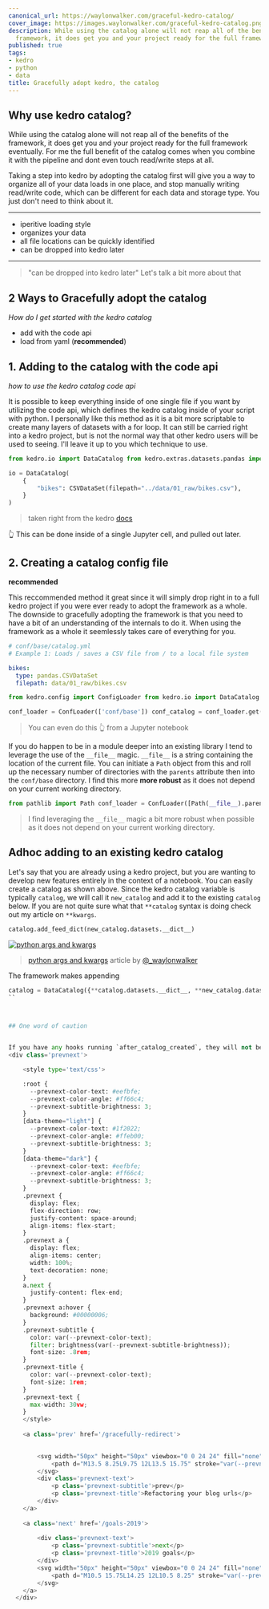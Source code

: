 ```yaml
---
canonical_url: https://waylonwalker.com/graceful-kedro-catalog/
cover_image: https://images.waylonwalker.com/graceful-kedro-catalog.png
description: While using the catalog alone will not reap all of the benefits of the
  framework, it does get you and your project ready for the full framework eventually.  For
published: true
tags:
- kedro
- python
- data
title: Gracefully adopt kedro, the catalog
---
```


## Why use kedro catalog?

While using the catalog alone will not reap all of the benefits of the framework, it does get you and your project ready for the full framework eventually.  For me the full benefit of the catalog comes when you combine it with the pipeline and dont even touch read/write steps at all.

Taking a step into kedro by adopting the catalog first will give you a way to organize all of your data loads in one place, and stop manually writing read/write code, which can be different for each data and storage type. You just don't need to think about it.

---

* iperitive loading style
* organizes your data
* all file locations can be quickly identified
* can be dropped into kedro later

---

> "can be dropped into kedro later"
> Let's talk a bit more about that

## 2 Ways to Gracefully adopt the catalog
_How do I get started with the kedro catalog_

* add with the code api
* load from yaml (**recommended**)


## 1. Adding to the catalog with the code api
_how to use the kedro catalog code api_

It is possible to keep everything inside of one single file if you want by utilizing the code api, which defines the kedro catalog inside of your script with python.  I personally like this method as it is a bit more scriptable to create many layers of datasets with a for loop.  It can still be carried right into a kedro project, but is not the normal way that other kedro users will be used to seeing.  I'll leave it up to you which technique to use.


``` python
from kedro.io import DataCatalog from kedro.extras.datasets.pandas import CSVDataSet

io = DataCatalog(
    {
        "bikes": CSVDataSet(filepath="../data/01_raw/bikes.csv"),
    }
)

```
> taken right from the kedro [docs](https://kedro.readthedocs.io/en/stable/05_data/01_data_catalog.html)

👆 This can be done inside of a single Jupyter cell, and pulled out later.



## 2. Creating a catalog config file

**recommended**

This reccommended method it great since it will simply drop right in to a full kedro project if you were ever ready to adopt the framework as a whole.  The downside to gracefully adopting the framework is that you need to have a bit of an understanding of the internals to do it.  When using the framework as a whole it seemlessly takes care of everything for you.

``` yaml
# conf/base/catalog.yml
# Example 1: Loads / saves a CSV file from / to a local file system

bikes:
  type: pandas.CSVDataSet
  filepath: data/01_raw/bikes.csv
```


``` python
from kedro.config import ConfigLoader from kedro.io import DataCatalog

conf_loader = ConfLoader(['conf/base']) conf_catalog = conf_loader.get('catalog*', 'catalog/**') catalog = DataCatalog.from_config(conf_catalog)
```

> You can even do this 👆 from a Jupyter notebook

If you do happen to be in a module deeper into an existing library I tend to leverage the use of the `__file__` magic.  `__file__` is a string containing the location of the current file.  You can initiate a `Path` object from this and roll up the necessary number of directories with the `parents` attribute then into the `conf/base` directory.  I find this more **more robust** as it does not depend on your current working directory.

``` python
from pathlib import Path conf_loader = ConfLoader([Path(__file__).parents[1] / 'conf/base']) conf_catalog = conf_loader.get("catalog*", "catalog/**") new_catalog = DataCatalog.from_config(conf_catalog)
```

> I find leveraging the `__file__` magic a bit more robust when possible as it does not depend on your current working directory.

## Adhoc adding to an existing kedro catalog

Let's say that you are already using a kedro project, but you are wanting to develop new features entirely in the context of a notebook.  You can easily create a catalog as shown above.  Since the kedro catalog variable is typically `catalog`, we will call it `new_catalog` and add it to the existing `catalog` below.  If you are not quite sure what that `**catalog` syntax is doing check out my article on `**kwargs`.

``` python
catalog.add_feed_dict(new_catalog.datasets.__dict__)
```

[![python args and kwargs](https://images.waylonwalker.com/python-args-kwargs.png)](https://waylonwalker.com/python-args-kwargs/)
> [python args and kwargs](https://waylonwalker.com/python-args-kwargs/) article by [@_waylonwalker](https://twitter.com/_WaylonWalker)

The framework makes appending

``` python
catalog = DataCatalog({**catalog.datasets.__dict__, **new_catalog.datasets.__dict__})
``



## One word of caution


If you have any hooks running `after_catalog_created`, they will not be run on the appended catalog entries.
<div class='prevnext'>

    <style type='text/css'>

    :root {
      --prevnext-color-text: #eefbfe;
      --prevnext-color-angle: #ff66c4;
      --prevnext-subtitle-brightness: 3;
    }
    [data-theme="light"] {
      --prevnext-color-text: #1f2022;
      --prevnext-color-angle: #ffeb00;
      --prevnext-subtitle-brightness: 3;
    }
    [data-theme="dark"] {
      --prevnext-color-text: #eefbfe;
      --prevnext-color-angle: #ff66c4;
      --prevnext-subtitle-brightness: 3;
    }
    .prevnext {
      display: flex;
      flex-direction: row;
      justify-content: space-around;
      align-items: flex-start;
    }
    .prevnext a {
      display: flex;
      align-items: center;
      width: 100%;
      text-decoration: none;
    }
    a.next {
      justify-content: flex-end;
    }
    .prevnext a:hover {
      background: #00000006;
    }
    .prevnext-subtitle {
      color: var(--prevnext-color-text);
      filter: brightness(var(--prevnext-subtitle-brightness));
      font-size: .8rem;
    }
    .prevnext-title {
      color: var(--prevnext-color-text);
      font-size: 1rem;
    }
    .prevnext-text {
      max-width: 30vw;
    }
    </style>
    
    <a class='prev' href='/gracefully-redirect'>
    

        <svg width="50px" height="50px" viewbox="0 0 24 24" fill="none" xmlns="http://www.w3.org/2000/svg">
            <path d="M13.5 8.25L9.75 12L13.5 15.75" stroke="var(--prevnext-color-angle)" stroke-width="1.5" stroke-linecap="round" stroke-linejoin="round"> </path>
        </svg>
        <div class='prevnext-text'>
            <p class='prevnext-subtitle'>prev</p>
            <p class='prevnext-title'>Refactoring your blog urls</p>
        </div>
    </a>
    
    <a class='next' href='/goals-2019'>
    
        <div class='prevnext-text'>
            <p class='prevnext-subtitle'>next</p>
            <p class='prevnext-title'>2019 goals</p>
        </div>
        <svg width="50px" height="50px" viewbox="0 0 24 24" fill="none" xmlns="http://www.w3.org/2000/svg">
            <path d="M10.5 15.75L14.25 12L10.5 8.25" stroke="var(--prevnext-color-angle)" stroke-width="1.5" stroke-linecap="round" stroke-linejoin="round"></path>
        </svg>
    </a>
  </div>